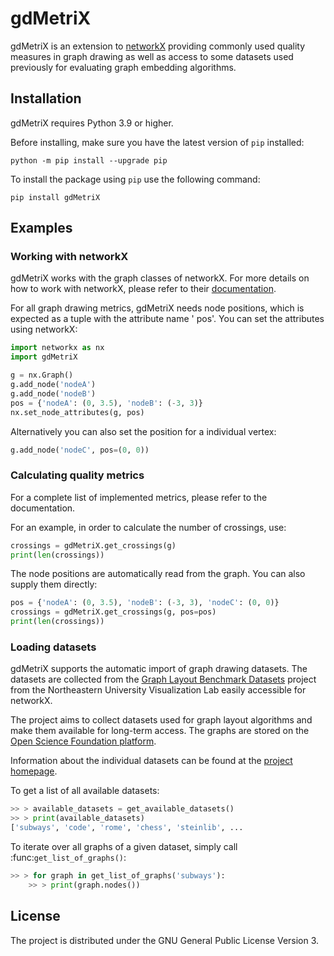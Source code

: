 # gdMetriX

gdMetriX is an extension to [networkX](https://github.com/networkx/networkx) providing commonly used quality measures in
graph drawing as well as access to some datasets used previously for evaluating graph embedding algorithms.

## Installation

gdMetriX requires Python 3.9 or higher.

Before installing, make sure you have the latest version of `pip` installed:

```shell
python -m pip install --upgrade pip
```

To install the package using `pip` use the following command:

```shell
pip install gdMetriX
```

## Examples

### Working with networkX

gdMetriX works with the graph classes of networkX. For more details on how to work with networkX, please refer to their
[documentation](https://networkx.org/documentation/stable/).

For all graph drawing metrics, gdMetriX needs node positions, which is expected as a tuple with the attribute name '
pos'.
You can set the attributes using networkX:

```python
import networkx as nx
import gdMetriX

g = nx.Graph()
g.add_node('nodeA')
g.add_node('nodeB')
pos = {'nodeA': (0, 3.5), 'nodeB': (-3, 3)}
nx.set_node_attributes(g, pos)
```

Alternatively you can also set the position for a individual vertex:

```python
g.add_node('nodeC', pos=(0, 0))
```

### Calculating quality metrics

For a complete list of implemented metrics, please refer to the documentation.

For an example, in order to calculate the number of crossings, use:

```python
crossings = gdMetriX.get_crossings(g)
print(len(crossings))
```

The node positions are automatically read from the graph. You can also supply them directly:

```python
pos = {'nodeA': (0, 3.5), 'nodeB': (-3, 3), 'nodeC': (0, 0)}
crossings = gdMetriX.get_crossings(g, pos=pos)
print(len(crossings))
```

### Loading datasets

gdMetriX supports the automatic import of graph drawing datasets. The datasets are collected from the
[Graph Layout Benchmark Datasets](https://visdunneright.github.io/gd_benchmark_sets/) project from the Northeastern
University Visualization Lab easily accessible for networkX.

The project aims to collect datasets used for graph layout algorithms and make them available for long-term access.
The graphs are stored on the [Open Science Foundation platform](https://osf.io/j7ucv/).

Information about the individual datasets can be found at the
[project homepage](https://visdunneright.github.io/gd_benchmark_sets/>).

To get a list of all available datasets:

```python
>> > available_datasets = get_available_datasets()
>> > print(available_datasets)
['subways', 'code', 'rome', 'chess', 'steinlib', ...
```

To iterate over all graphs of a given dataset, simply call :func:`get_list_of_graphs()`:

```python
>> > for graph in get_list_of_graphs('subways'):
    >> > print(graph.nodes())
```        

## License

The project is distributed under the GNU General Public License Version 3.
